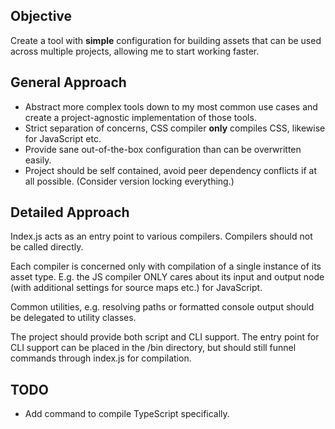 ## Objective
Create a tool with **simple** configuration for building assets that can be used across multiple projects, allowing me to start working faster.

## General Approach

* Abstract more complex tools down to my most common use cases and create a project-agnostic implementation of those tools.
* Strict separation of concerns, CSS compiler **only** compiles CSS, likewise for JavaScript etc.
* Provide sane out-of-the-box configuration than can be overwritten easily.
* Project should be self contained, avoid peer dependency conflicts if at all possible.  (Consider version locking everything.)

## Detailed Approach

Index.js acts as an entry point to various compilers.  Compilers should not be called directly.

Each compiler is concerned only with compilation of a single instance of its asset type.  E.g. the JS compiler ONLY cares about its input and output node (with additional settings for source maps etc.) for JavaScript.

Common utilities, e.g. resolving paths or formatted console output should be delegated to utility classes.

The project should provide both script and CLI support.  The entry point for CLI support can be placed in the /bin directory, but should still funnel commands through index.js for compilation.

## TODO
* Add command to compile TypeScript specifically.